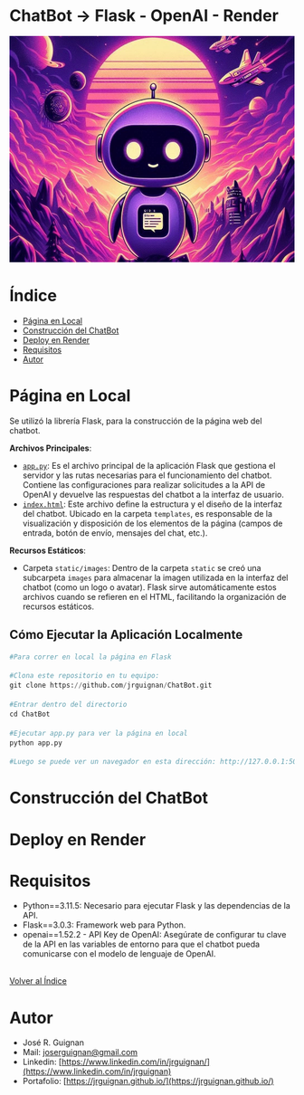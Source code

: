 # ChatBot -> Flask - OpenAI - Render

<p align="center">
<img src="images/banner.jpeg"  height=400>
</p>

# Índice

* [Página en Local](#Página-en-Local) 
* [Construcción del ChatBot](#Construcción-del-ChatBot) 
* [Deploy en Render](#Deploy-en-Render) 
* [Requisitos](#Requisitos) 
* [Autor](#Autor)


# Página en Local

Se utilizó la librería Flask, para la construcción de la página web del chatbot.

**Archivos Principales**:
   - [`app.py`](https://github.com/jrguignan/ChatBot/blob/main/app.py): Es el archivo principal de la aplicación Flask que gestiona el servidor y las rutas necesarias para el funcionamiento del chatbot. Contiene las configuraciones para realizar solicitudes a la API de OpenAI y devuelve las respuestas del chatbot a la interfaz de usuario.
   - [`index.html`](https://github.com/jrguignan/ChatBot/blob/main/templates/index.html): Este archivo define la estructura y el diseño de la interfaz del chatbot. Ubicado en la carpeta `templates`, es responsable de la visualización y disposición de los elementos de la página (campos de entrada, botón de envío, mensajes del chat, etc.).

**Recursos Estáticos**:
   - Carpeta `static/images`: Dentro de la carpeta `static` se creó una subcarpeta `images` para almacenar la imagen utilizada en la interfaz del chatbot (como un logo o avatar). Flask sirve automáticamente estos archivos cuando se refieren en el HTML, facilitando la organización de recursos estáticos.

## Cómo Ejecutar la Aplicación Localmente

```python
#Para correr en local la página en Flask

#Clona este repositorio en tu equipo:
git clone https://github.com/jrguignan/ChatBot.git

#Entrar dentro del directorio
cd ChatBot

#Ejecutar app.py para ver la página en local
python app.py

#Luego se puede ver un navegador en esta dirección: http://127.0.0.1:5000
```




# Construcción del ChatBot



# Deploy en Render



# Requisitos

- Python==3.11.5: Necesario para ejecutar Flask y las dependencias de la API.
- Flask==3.0.3: Framework web para Python.
- openai==1.52.2 - API Key de OpenAI: Asegúrate de configurar tu clave de la API en las variables de entorno para que el chatbot pueda comunicarse con el modelo de lenguaje de OpenAI.



<br>[Volver al Índice](#Índice)

# Autor

- José R. Guignan
- Mail: joserguignan@gmail.com
- Linkedin: [https://www.linkedin.com/in/jrguignan/](https://www.linkedin.com/in/jrguignan)
- Portafolio: [https://jrguignan.github.io/](https://jrguignan.github.io/)
